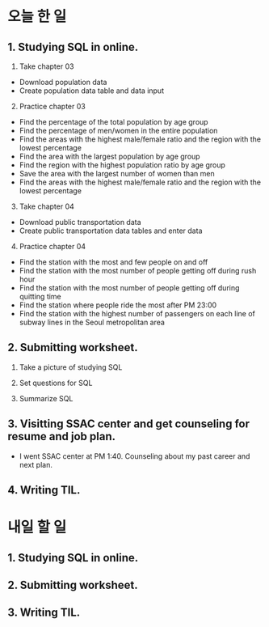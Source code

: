 # 오늘 한 일

## 1. Studying SQL in online.
1. Take chapter 03
- Download population data
- Create population data table and data input

2. Practice chapter 03
- Find the percentage of the total population by age group
- Find the percentage of men/women in the entire population
- Find the areas with the highest male/female ratio and the region with the lowest percentage
- Find the area with the largest population by age group
- Find the region with the highest population ratio by age group
- Save the area with the largest number of women than men
- Find the areas with the highest male/female ratio and the region with the lowest percentage

3. Take chapter 04
- Download public transportation data
- Create public transportation data tables and enter data

4. Practice chapter 04
- Find the station with the most and few people on and off
- Find the station with the most number of people getting off during rush hour
- Find the station with the most number of people getting off during quitting time
- Find the station where people ride the most after PM 23:00
- Find the station with the highest number of passengers on each line of subway lines in the Seoul metropolitan area

## 2. Submitting worksheet.
1. Take a picture of studying SQL

2. Set questions for SQL

3. Summarize SQL

## 3. Visitting SSAC center and get counseling for resume and job plan.
- I went SSAC center at PM 1:40. Counseling about my past career and next plan.

## 4. Writing TIL.



# 내일 할 일

## 1. Studying SQL in online.

## 2. Submitting worksheet.

## 3. Writing TIL.
